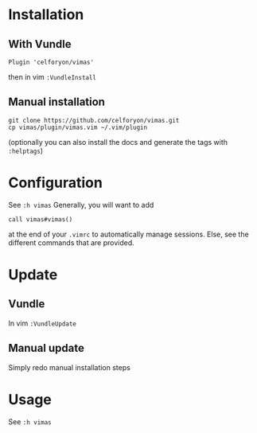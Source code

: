 # Installation

## With Vundle
```
Plugin 'celforyon/vimas'
```
then in vim `:VundleInstall`

## Manual installation
```
git clone https://github.com/celforyon/vimas.git
cp vimas/plugin/vimas.vim ~/.vim/plugin
```
(optionally you can also install the docs and generate the tags with `:helptags`)

# Configuration

See `:h vimas`
Generally, you will want to add
```
call vimas#vimas()
```
at the end of your `.vimrc` to automatically manage sessions.
Else, see the different commands that are provided.

# Update

## Vundle
In vim `:VundleUpdate`

## Manual update
Simply redo manual installation steps

# Usage

See `:h vimas`
